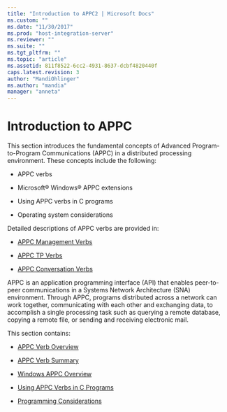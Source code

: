 ```yaml
---
title: "Introduction to APPC2 | Microsoft Docs"
ms.custom: ""
ms.date: "11/30/2017"
ms.prod: "host-integration-server"
ms.reviewer: ""
ms.suite: ""
ms.tgt_pltfrm: ""
ms.topic: "article"
ms.assetid: 811f8522-6cc2-4931-8637-dcbf4820440f
caps.latest.revision: 3
author: "MandiOhlinger"
ms.author: "mandia"
manager: "anneta"
---
```

# Introduction to APPC
This section introduces the fundamental concepts of Advanced Program-to-Program Communications (APPC) in a distributed processing environment. These concepts include the following:  
  
-   APPC verbs  
  
-   Microsoft® Windows® APPC extensions  
  
-   Using APPC verbs in C programs  
  
-   Operating system considerations  
  
 Detailed descriptions of APPC verbs are provided in:  
  
-   [APPC Management Verbs](../HIS2010/appc-management-verbs2.md)  
  
-   [APPC TP Verbs](../HIS2010/appc-tp-verbs1.md)  
  
-   [APPC Conversation Verbs](../HIS2010/appc-conversation-verbs2.md)  
  
 APPC is an application programming interface (API) that enables peer-to-peer communications in a Systems Network Architecture (SNA) environment. Through APPC, programs distributed across a network can work together, communicating with each other and exchanging data, to accomplish a single processing task such as querying a remote database, copying a remote file, or sending and receiving electronic mail.  
  
 This section contains:  
  
-   [APPC Verb Overview](../core/appc-verb-overview2.md)  
  
-   [APPC Verb Summary](../core/appc-verb-summary1.md)  
  
-   [Windows APPC Overview](../core/windows-appc-overview2.md)  
  
-   [Using APPC Verbs in C Programs](../core/appc-verbs-in-c-programs1.md)  
  
-   [Programming Considerations](../core/programming-considerations2.md)